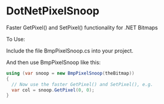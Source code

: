 # DotNetPixelSnoop
Faster GetPixel() and SetPixel() functionality for .NET Bitmaps

To Use:

Include the file BmpPixelSnoop.cs into your project.

And then use BmpPixelSnoop like this:

```csharp
using (var snoop = new BmpPixelSnoop(theBitmap))
{
  // Now use the faster GetPixel() and SetPixel(), e.g.
  var col = snoop.GetPixel(0, 0);
}
```
